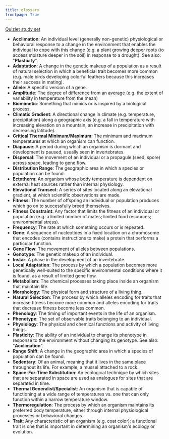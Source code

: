 ```yaml
---
title: glossary
frontpage: True
---
```


<a href="https://quizlet.com/_8lewtg?x=1jqt&i=2zu0qr">Quizlet study set</a>

* **Acclimation**: An individual level (generally non-genetic) physiological or behavioral response to a change in the environment that enables the individual to cope with this change (e.g. a plant growing deeper roots (to access moisture deeper in the soil) in response to a drought). See also: "**Plasticity**".
* **Adaptation**: A change in the genetic makeup of a population as a result of natural selection in which a beneficial trait becomes more common (e.g. male birds developing colorful feathers because this increases their success in mating).
* **Allele**: A specific version of a gene.
* **Amplitude**: The degree of difference from an average (e.g. the extent of variability in temperature from the mean)
* **Biomimetic**: Something that mimics or is inspired by a biological process.
* **Climatic Gradient**: A directional change in climate (e.g. temperature, precipitation) along a geographic axis (e.g. a fall in temperature with increasing elevation on a mountain, an increase in precipitation with decreasing latitude).
* **Critical Thermal Minimum/Maximum**: The minimum and maximum temperatures at which an organism can function.
* **Diapause**: A period during which an organism is dormant and development is paused, usually seen in invertebrates.
* **Dispersal**: The movement of an individual or a propagule (seed, spore) across space, leading to gene flow.
* **Distribution Range**: The geographic area in which a species or population can be found.
* **Ectotherm**: An organism whose body temperature is dependent on external heat sources rather than internal physiology.
* **Elevational Transect**: A series of sites located along an elevational gradient, at which scientific observations are made.
* **Fitness**: The number of offspring an individual or population produces which go on to successfully breed themselves.
* **Fitness Constraint**: Any factor that limits the fitness of an individual or population (e.g. a limited number of mates; limited food resources; environmental stress).
* **Frequency**: The rate at which something occurs or is repeated.
* **Gene**: A sequence of nucleotides in a fixed location on a chromosome that encodes (contains instructions to make) a protein that performs a particular function.
* **Gene Flow**: The movement of alleles between populations.
* **Genotype**: The genetic makeup of an individual.
* **Instar**: A phase in the development of an invertebrate.
* **Local Adaptation**: The process by which a population becomes more genetically well-suited to the specific environmental conditions where it is found, as a result of limited gene flow.
* **Metabolism**: The chemical processes taking place inside an organism that maintain life.
* **Morphology**: The physical form and structure of a living thing.
* **Natural Selection**: The process by which alleles encoding for traits that increase fitness become more common and alleles encoding for traits that decrease fitness become less common.
* **Phenology**: The timing of important events in the life of an organism.
* **Phenotype**: The set of observable traits belonging to an individual.
* **Physiology**: The physical and chemical functions and activity of living things.
* **Plasticity**: The ability of an individual to change its phenotype in response to the environment without changing its genotype. See also: "**Acclimation**".
* **Range Shift**: A change in the geographic area in which a species of population can be found.
* **Sedentary**: Of an animal, meaning that it lives in the same place throughout its life. For example, a mussel attached to a rock. </li>
* **Space-For-Time Substitution**: An ecological technique by which sites that are separated in space are used as analogues for sites that are separated in time.
* **Thermal Generalist/Specialist**: An organism that is capable of functioning at a wide range of temperatures vs. one that can only function within a narrow temperature window.
* **Thermoregulation**: The process by which an organism maintains its preferred body temperature, either through internal physiological processes or behavioral changes.
* **Trait**: Any characteristic of an organism (e.g. coat color); a functional trait is one that is important in determining an organism's ecology or evolution.
